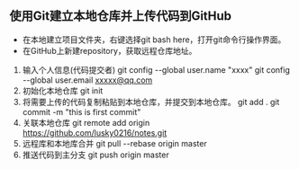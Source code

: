 ## 使用Git建立本地仓库并上传代码到GitHub
+ 在本地建立项目文件夹，右键选择git bash here，打开git命令行操作界面。
+ 在GitHub上新建repository，获取远程仓库地址。
1. 输入个人信息(代码提交者)
	git config --global user.name "xxxx"
	git config --global user.email xxxxx@qq.com
2. 初始化本地仓库
	git init
3. 将需要上传的代码复制粘贴到本地仓库，并提交到本地仓库。
	git add .
	git commit -m "this is first commit"
4. 关联本地仓库
	git remote add origin https://github.com/lusky0216/notes.git
5. 远程库和本地库合并
	git pull --rebase origin master
6. 推送代码到主分支
	git push origin master
